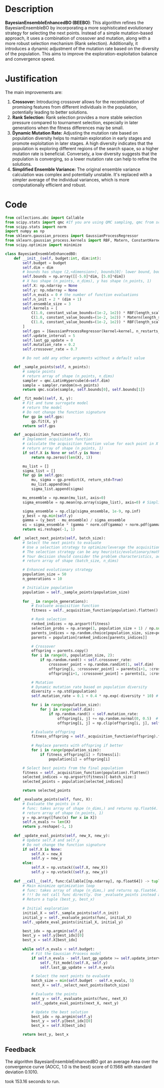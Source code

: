 # Description
**BayesianEnsembleEnhancedBO (BEEBO)**: This algorithm refines the BayesianEnsembleBO by incorporating a more sophisticated evolutionary strategy for selecting the next points. Instead of a simple mutation-based approach, it uses a combination of crossover and mutation, along with a more robust selection mechanism (Rank selection). Additionally, it introduces a dynamic adjustment of the mutation rate based on the diversity of the population. This aims to improve the exploration-exploitation balance and convergence speed.

# Justification
The main improvements are:

1.  **Crossover:** Introducing crossover allows for the recombination of promising features from different individuals in the population, potentially leading to better solutions.
2.  **Rank Selection:** Rank selection provides a more stable selection pressure compared to tournament selection, especially in later generations when the fitness differences may be small.
3.  **Dynamic Mutation Rate:** Adjusting the mutation rate based on population diversity helps to maintain exploration in early stages and promote exploitation in later stages. A high diversity indicates that the population is exploring different regions of the search space, so a higher mutation rate is beneficial. Conversely, a low diversity suggests that the population is converging, so a lower mutation rate can help to refine the solutions.
4.  **Simplified Ensemble Variance:** The original ensemble variance calculation was complex and potentially unstable. It's replaced with a simpler average of the individual variances, which is more computationally efficient and robust.

# Code
```python
from collections.abc import Callable
from scipy.stats import qmc #If you are using QMC sampling, qmc from scipy is encouraged. Remove this line if you have better alternatives.
from scipy.stats import norm
import numpy as np
from sklearn.gaussian_process import GaussianProcessRegressor
from sklearn.gaussian_process.kernels import RBF, Matern, ConstantKernel as C, WhiteKernel
from scipy.optimize import minimize

class BayesianEnsembleEnhancedBO:
    def __init__(self, budget:int, dim:int):
        self.budget = budget
        self.dim = dim
        # bounds has shape (2,<dimension>), bounds[0]: lower bound, bounds[1]: upper bound
        self.bounds = np.array([[-5.0]*dim, [5.0]*dim])
        # X has shape (n_points, n_dims), y has shape (n_points, 1)
        self.X: np.ndarray = None
        self.y: np.ndarray = None
        self.n_evals = 0 # the number of function evaluations
        self.n_init = 2 * (dim + 1)
        self.ensemble_size = 3
        self.kernels = [
            C(1.0, constant_value_bounds=(1e-2, 1e2)) * RBF(length_scale=1.0, length_scale_bounds=(1e-2, 1e2)),
            C(1.0, constant_value_bounds=(1e-2, 1e2)) * Matern(length_scale=1.0, length_scale_bounds=(1e-2, 1e2), nu=1.5),
            C(1.0, constant_value_bounds=(1e-2, 1e2)) * RBF(length_scale=1.0, length_scale_bounds=(1e-2, 1e2)) + WhiteKernel(noise_level=1e-3, noise_level_bounds=(1e-5, 1e-1))
        ]
        self.gps = [GaussianProcessRegressor(kernel=kernel, n_restarts_optimizer=2, alpha=1e-5) for kernel in self.kernels]
        self.update_interval = 5
        self.last_gp_update = 0
        self.mutation_rate = 0.2
        self.crossover_rate = 0.7

        # Do not add any other arguments without a default value

    def _sample_points(self, n_points):
        # sample points
        # return array of shape (n_points, n_dims)
        sampler = qmc.LatinHypercube(d=self.dim)
        sample = sampler.random(n=n_points)
        return qmc.scale(sample, self.bounds[0], self.bounds[1])

    def _fit_model(self, X, y):
        # Fit and tune surrogate model
        # return the model
        # Do not change the function signature
        for gp in self.gps:
            gp.fit(X, y)
        return self.gps

    def _acquisition_function(self, X):
        # Implement acquisition function
        # calculate the acquisition function value for each point in X
        # return array of shape (n_points, 1)
        if self.X is None or self.y is None:
            return np.zeros((len(X), 1))

        mu_list = []
        sigma_list = []
        for gp in self.gps:
            mu, sigma = gp.predict(X, return_std=True)
            mu_list.append(mu)
            sigma_list.append(sigma)

        mu_ensemble = np.mean(mu_list, axis=0)
        sigma_ensemble = np.mean(np.array(sigma_list), axis=0) # Simplified ensemble variance

        sigma_ensemble = np.clip(sigma_ensemble, 1e-9, np.inf)
        y_best = np.min(self.y)
        gamma = (y_best - mu_ensemble) / sigma_ensemble
        ei = sigma_ensemble * (gamma * norm.cdf(gamma) + norm.pdf(gamma))
        return ei.reshape(-1, 1)

    def _select_next_points(self, batch_size):
        # Select the next points to evaluate
        # Use a selection strategy to optimize/leverage the acquisition function
        # The selection strategy can be any heuristic/evolutionary/mathematical/hybrid methods.
        # Your decision should consider the problem characteristics, acquisition function, and the computational efficiency.
        # return array of shape (batch_size, n_dims)

        # Enhanced evolutionary strategy
        population_size = 50
        n_generations = 10

        # Initialize population
        population = self._sample_points(population_size)
        
        for _ in range(n_generations):
            # Evaluate acquisition function
            fitness = self._acquisition_function(population).flatten()

            # Rank selection
            ranked_indices = np.argsort(fitness)
            selection_probs = np.arange(1, population_size + 1) / np.sum(np.arange(1, population_size + 1))
            parents_indices = np.random.choice(population_size, size=population_size, replace=True, p=selection_probs)
            parents = population[ranked_indices[parents_indices]]

            # Crossover
            offspring = parents.copy()
            for i in range(0, population_size, 2):
                if np.random.rand() < self.crossover_rate:
                    crossover_point = np.random.randint(1, self.dim)
                    offspring[i, :crossover_point] = parents[i+1, :crossover_point]
                    offspring[i+1, :crossover_point] = parents[i, :crossover_point]

            # Mutation
            # Dynamic mutation rate based on population diversity
            diversity = np.std(population)
            self.mutation_rate = 0.1 + 0.4 * np.exp(-diversity * 10) # Adjust mutation based on diversity

            for i in range(population_size):
                for j in range(self.dim):
                    if np.random.rand() < self.mutation_rate:
                        offspring[i, j] += np.random.normal(0, 0.5)  # Mutate with Gaussian noise
                        offspring[i, j] = np.clip(offspring[i, j], self.bounds[0][j], self.bounds[1][j])  # Clip to bounds

            # Evaluate offspring
            fitness_offspring = self._acquisition_function(offspring).flatten()
            
            # Replace parents with offspring if better
            for i in range(population_size):
                if fitness_offspring[i] > fitness[i]:
                    population[i] = offspring[i]

        # Select best points from the final population
        fitness = self._acquisition_function(population).flatten()
        selected_indices = np.argsort(fitness)[-batch_size:]
        selected_points = population[selected_indices]

        return selected_points

    def _evaluate_points(self, func, X):
        # Evaluate the points in X
        # func: takes array of shape (n_dims,) and returns np.float64.
        # return array of shape (n_points, 1)
        y = np.array([func(x) for x in X])
        self.n_evals += len(X)
        return y.reshape(-1, 1)
    
    def _update_eval_points(self, new_X, new_y):
        # Update self.X and self.y
        # Do not change the function signature
        if self.X is None:
            self.X = new_X
            self.y = new_y
        else:
            self.X = np.vstack((self.X, new_X))
            self.y = np.vstack((self.y, new_y))
    
    def __call__(self, func:Callable[[np.ndarray], np.float64]) -> tuple[np.float64, np.array]:
        # Main minimize optimization loop
        # func: takes array of shape (n_dims,) and returns np.float64.
        # !!! Do not call func directly. Use _evaluate_points instead and be aware of the budget when calling it. !!!
        # Return a tuple (best_y, best_x)
        
        # Initial exploration
        initial_X = self._sample_points(self.n_init)
        initial_y = self._evaluate_points(func, initial_X)
        self._update_eval_points(initial_X, initial_y)

        best_idx = np.argmin(self.y)
        best_y = self.y[best_idx][0]
        best_x = self.X[best_idx]
        
        while self.n_evals < self.budget:
            # Fit the Gaussian Process model
            if self.n_evals - self.last_gp_update >= self.update_interval:
                self._fit_model(self.X, self.y)
                self.last_gp_update = self.n_evals

            # Select the next points to evaluate
            batch_size = min(self.budget - self.n_evals, 5)
            next_X = self._select_next_points(batch_size)

            # Evaluate the points
            next_y = self._evaluate_points(func, next_X)
            self._update_eval_points(next_X, next_y)

            # Update the best solution
            best_idx = np.argmin(self.y)
            best_y = self.y[best_idx][0]
            best_x = self.X[best_idx]

        return best_y, best_x
```
## Feedback
 The algorithm BayesianEnsembleEnhancedBO got an average Area over the convergence curve (AOCC, 1.0 is the best) score of 0.1568 with standard deviation 0.1010.

took 153.16 seconds to run.